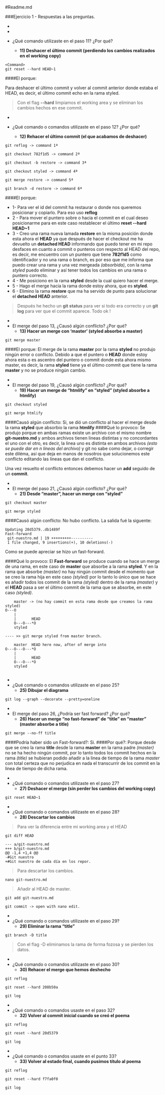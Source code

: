 #Readme.md

###Ejercicio 1 - Respuestas a las preguntas.

-
-


- ¿Qué comando utilizaste en el paso 11? ¿Por qué?

	- **11) Deshacer el último commit (perdiendo los cambios realizados en el working copy)**

```
<Command>
git reset --hard HEAD~1

```
####El porque:

Para deshacer el último commit y volver al commit anterior donde estaba el HEAD, es decir, el último commit echo en la rama styled.
>Con el flag **--hard** limpiamos el working area y se eliminan los cambios hechos en ese commit.

-
- ¿Qué comando o comandos utilizaste en el paso 12? ¿Por qué?

	- **12) Rehacer el último commit (el que acabamos de deshacer)**

```
git reflog -> command 1ª

```

```
git checkout 782f1d5 -> command 2ª

```

```
git checkout -b restore -> command 3ª

```

```
git checkout styled -> command 4ª

```

```
git merge restore -> command 5ª
```

```
git branch -d restore -> command 6ª

```

####El porque:
* 1- Para ver el id del commit ha restaurar o donde nos queremos posicionar y copiarlo. Para eso uso **reflog**
* 2 - Para mover el puntero sobre o hacia el commit en el cual deseo posicionarme para en este caso restablecer el último **reset --hard HEAD~1**
* 3 - Creo una rama nueva lamada **restore** en la misma posición donde esta ahora el **HEAD** ya que después de hacer el checkout me ha devuelto un **detached HEAD** informando que puedo tener en mi repo desfaces en cuanto a commit o punteros con respecto al HEAD del repo, es decir, me encuentro con un puntero que tiene **782f1d5** como identificador y no una rama o branch, es por eso que me informa que puedo crear una rama y una vez mergeada *(absorbida)*, con la rama *styled* puedo eliminar y así tener todos los cambios en una rama o puntero correcto.
* 4 - Me posiciono en la rama **styled** desde la cual quiero hacer el merge.
* 5 - Hago el merge hacia la rama donde estoy ahora, que es **styled**.
* 6 - Elimino la rama **restore** que ma ha servido de punto para solucionar el **detached HEAD** anterior.

> Después he hecho un **git status** para ver si todo era correcto y un **git log** para ver que el commit aparece. Todo ok !

-
- El merge del paso 13, ¿Causó algún conflicto? ¿Por qué?
	* **13) Hacer un merge con ‘master’ (styled absorbe a master)**

```
git merge master

```

####El porque:
El merge de la rama **master** por la rama **styled** no produjo ningún error o conflicto. Debido a que el puntero o **HEAD** donde estoy ahora esta o es ascentro del puntero o commit donde esta ahora mismo master, es decir, la rama **styled** tiene ya el último commit que tiene la rama **master** y no se produce ningún cambio.

-
- El merge del paso 19, ¿Causó algún conflicto? ¿Por qué?
	* **19) Hacer un merge de “htmlify” en “styled” (styled absorbe a htmlify)**

```
git checkout styled

```

```
git merge htmlify

```

####Causó algún conflicto:
Si, se dió un conflicto al hacer el merge desde la rama **styled** que absorbio la rama **htmlify** 
####Qué lo provoco:
Se produjo porque en ambas ramas existe un archivo con el mismo nombre **git-nuestro.md** y ambos archivos tienen lineas distintas y no concordantes el uno con el otro, es decir, la linea uno es distinta en ambos archivos *(esto se puede dar en n lineas del archivo)* y git no sabe como dejar, o corregir este diléma, así que deja en manos de nosotros que solucionemos este conflicto editando las lineas que dan el conflicto. 

Una vez resuelto el conflicto entonces debemos hacer un **add** seguido de un **commit**.


-
- El merge del paso 21, ¿Causó algún conflicto? ¿Por qué?
	* **21) Desde “master”, hacer un merge con “styled”**

```
git checkout master

```

```
git merge styled

```

####Causó algún conflicto:
No hubo conflicto. La salida fué la siguente:

```
Updating 20d5379..db1489f
Fast-forward
 git-nuestro.md | 19 +++++++++----------
 1 file changed, 9 insertions(+), 10 deletions(-)

```

Como se puede apreciar se hizo un fast-forward.

####Qué lo provoco:
El **Fast-forward** se produce cuando se hace un merge de una rama, en este caso de **master** que absorbe a la rama **styled**. Y en la rama que absorbe *(master)* no hay ningún commit desde el momento que se creo la rama hija en este caso *(styled)* por lo tanto lo único que se hace es añadir todos los commit de la rama *(styled)* dentro de la rama *(master)* y el **HEAD** pasa a ser el último commit de la rama que se absorbe, en este caso *(styled)*.

```
	master -> (no hay commit en esta rama desde que creamos la rama styled)
O---O
	|
	|		HEAD
	O---O---*O
	styled

---- >> git merge styled from master branch.

	master  HEAD here now, after of merge into 
O---O---O---*O
	|
	|		HEAD
	O---O---*O
	styled


```

-
- ¿Qué comando o comandos utilizaste en el paso 25?
	* **25) Dibujar el diagrama**

```
git log --graph --decorate --pretty=oneline

```

-
- El merge del paso 26, ¿Podría ser fast forward? ¿Por qué?
	* **26) Hacer un merge “no fast-forward” de “title” en “master” (master absorbe a title)**

```
git merge --no-ff title

```
####Podría haber sido un Fast-forward?:
Si.
####Por qué?:
Porque desde que se creo la rama **title** desde la rama **master** en la rama padre *(master)* no se ha hecho ningún commit, por lo tanto todos los commit hechos en la rama *(title)* se hubieran podido añadir a la linea de tiempo de la rama *master* con total certeza que no perjudica en nada el transcurrir de los commit en la linea de tiempo de dicha rama.

-
- ¿Qué comando o comandos utilizaste en el paso 27?
	* **27) Deshacer el merge (sin perder los cambios del working copy)**

```
git reset HEAD~1

```

-
- ¿Qué comando o comandos utilizaste en el paso 28? 
	* **28) Descartar los cambios**

>Para ver la diferencia entre mi working area y el HEAD

```
git diff HEAD

```

```
--- a/git-nuestro.md
+++ b/git-nuestro.md
@@ -1,4 +1,4 @@
-#Git nuestro
+#Git nuestro de cada día en los repor.

```

>Para descartar los cambios.

```
nano git-nuestro.md

```
>Añadir al HEAD de master.

```
git add git-nuestro.md

```

```
git commit -> open with nano edit.

```

-
- ¿Qué comando o comandos utilizaste en el paso 29?
	* **29) Eliminar la rama “title”**

```
git branch -D title

```

>Con el flag -D eliminamos la rama de forma fozosa y se pierden los datos.

-
- ¿Qué comando o comandos utilizaste en el paso 30?
	* **30) Rehacer el merge que hemos deshecho**

```
git reflog

```

```
git reset --hard 208b50a

```

```
git log

```

-
- ¿Qué comando o comandos usaste en el paso 32?
	* **32) Volver al commit inicial cuando se creó el poema**

```
git reflog

```

```
git reset --hard 20d5379

```

```
git log

```

-
- ¿Qué comando o comandos usaste en el punto 33?
	* **33) Volver al estado final, cuando pusimos título al poema**

```
git reflog

```

```
git reset --hard f7fa0f0

```

```
git log

```